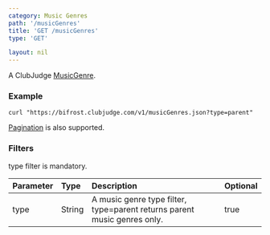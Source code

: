 ```yaml
---
category: Music Genres
path: '/musicGenres'
title: 'GET /musicGenres'
type: 'GET'

layout: nil
---
```


A ClubJudge [MusicGenre](#/music-genre-model).

### Example

```
curl "https://bifrost.clubjudge.com/v1/musicGenres.json?type=parent"
```

[Pagination](#/pagination) is also supported.



### Filters

type filter is mandatory.

| Parameter  |   Type  |                 Description                           | Optional |
| :--------- | :------ | :---------------------------------------------------- |----------|
| type       | String  | A music genre type filter, type=parent returns parent music genres only.  |  true |
